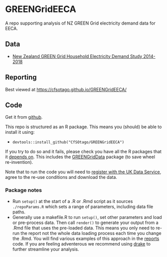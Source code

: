 # GREENGridEECA
A repo supporting analysis of NZ GREEN Grid electricity demand data for EECA.

## Data

 * [New Zealand GREEN Grid Household Electricity Demand Study 2014-2018](http://reshare.ukdataservice.ac.uk/853334/)

## Reporting

Best viewed at https://cfsotago.github.io/GREENGridEECA/

## Code

Get it from [github](https://github.com/CfSOtago/GREENGridEECA).

This repo is structured as an R package. This means you (should) be able to install it using:

 * `devtools::install_github("CfSOtago/GREENGridEECA")`

If you try to do so and it fails, please check you have all the R packages that it [depends on](https://github.com/CfSOtago/GREENGridEECA/blob/master/DESCRIPTION). This includes the [GREENGridData](https://github.com/CfSOtago/GREENGridData) package (to save wheel re-invention).

Note that to run the code you will need to [register with the UK Data Service](https://beta.ukdataservice.ac.uk/myaccount/credentials), agree to the re-use conditions and download the data.

### Package notes

 * Run `setup()` at the start of a .R or .Rmd script as it sources `./repoParams.R` which sets a range of parameters, including data file paths. 
 * Generally use a makefile.R to run `setup()`, set other parameters and load or pre-process data. Then call `render()` to generate your output from a .Rmd file that uses the pre-loaded data. This means you only need to re-run the report not the whole data loading process each time you change the .Rmd. You will find various examples of this approach in the [reports](/reports/) code. If you are feeling adventerous we recommend using [drake](https://ropenscilabs.github.io/drake-manual/) to further streamline your analysis.
